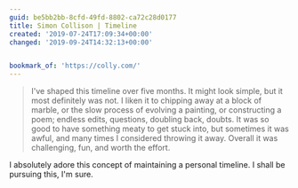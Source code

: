 ```yaml
---
guid: be5bb2bb-8cfd-49fd-8802-ca72c28d0177
title: Simon Collison | Timeline
created: '2019-07-24T17:09:34+00:00'
changed: '2019-09-24T14:32:13+00:00'


bookmark_of: 'https://colly.com/'
---
```


> I've shaped this timeline over five months. It might look simple, but it most definitely was not. I liken it to chipping away at a block of marble, or the slow process of evolving a painting, or constructing a poem; endless edits, questions, doubling back, doubts. It was so good to have something meaty to get stuck into, but sometimes it was awful, and many times I considered throwing it away. Overall it was challenging, fun, and worth the effort.

I absolutely adore this concept of maintaining a personal timeline. I shall be pursuing this, I'm sure. 
